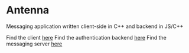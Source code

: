 # Antenna
Messaging application written client-side in C++ and backend in JS/C++

Find the client [here](https://github.com/NoahSheppard/antenna-client)
Find the authentication backend [here](https://github.com/NoahSheppard/antenna-auth)
Find the messaging server [here](https://tobe.done)
